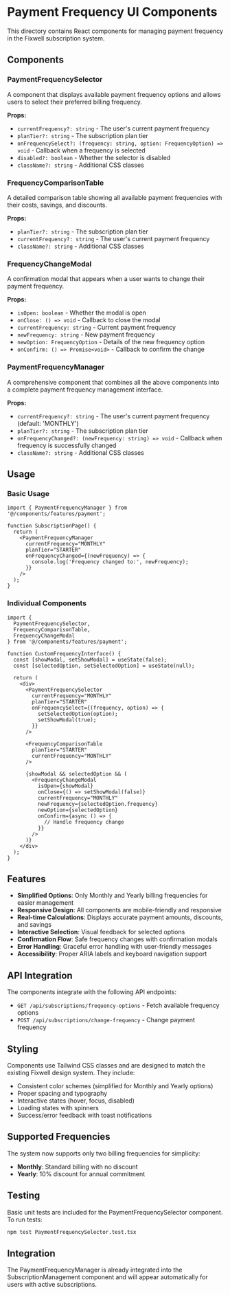 # Payment Frequency UI Components

This directory contains React components for managing payment frequency in the Fixwell subscription system.

## Components

### PaymentFrequencySelector
A component that displays available payment frequency options and allows users to select their preferred billing frequency.

**Props:**
- `currentFrequency?: string` - The user's current payment frequency
- `planTier?: string` - The subscription plan tier
- `onFrequencySelect?: (frequency: string, option: FrequencyOption) => void` - Callback when a frequency is selected
- `disabled?: boolean` - Whether the selector is disabled
- `className?: string` - Additional CSS classes

### FrequencyComparisonTable
A detailed comparison table showing all available payment frequencies with their costs, savings, and discounts.

**Props:**
- `planTier?: string` - The subscription plan tier
- `currentFrequency?: string` - The user's current payment frequency
- `className?: string` - Additional CSS classes

### FrequencyChangeModal
A confirmation modal that appears when a user wants to change their payment frequency.

**Props:**
- `isOpen: boolean` - Whether the modal is open
- `onClose: () => void` - Callback to close the modal
- `currentFrequency: string` - Current payment frequency
- `newFrequency: string` - New payment frequency
- `newOption: FrequencyOption` - Details of the new frequency option
- `onConfirm: () => Promise<void>` - Callback to confirm the change

### PaymentFrequencyManager
A comprehensive component that combines all the above components into a complete payment frequency management interface.

**Props:**
- `currentFrequency?: string` - The user's current payment frequency (default: 'MONTHLY')
- `planTier?: string` - The subscription plan tier
- `onFrequencyChanged?: (newFrequency: string) => void` - Callback when frequency is successfully changed
- `className?: string` - Additional CSS classes

## Usage

### Basic Usage
```tsx
import { PaymentFrequencyManager } from '@/components/features/payment';

function SubscriptionPage() {
  return (
    <PaymentFrequencyManager
      currentFrequency="MONTHLY"
      planTier="STARTER"
      onFrequencyChanged={(newFrequency) => {
        console.log('Frequency changed to:', newFrequency);
      }}
    />
  );
}
```

### Individual Components
```tsx
import { 
  PaymentFrequencySelector,
  FrequencyComparisonTable,
  FrequencyChangeModal 
} from '@/components/features/payment';

function CustomFrequencyInterface() {
  const [showModal, setShowModal] = useState(false);
  const [selectedOption, setSelectedOption] = useState(null);

  return (
    <div>
      <PaymentFrequencySelector
        currentFrequency="MONTHLY"
        planTier="STARTER"
        onFrequencySelect={(frequency, option) => {
          setSelectedOption(option);
          setShowModal(true);
        }}
      />
      
      <FrequencyComparisonTable
        planTier="STARTER"
        currentFrequency="MONTHLY"
      />
      
      {showModal && selectedOption && (
        <FrequencyChangeModal
          isOpen={showModal}
          onClose={() => setShowModal(false)}
          currentFrequency="MONTHLY"
          newFrequency={selectedOption.frequency}
          newOption={selectedOption}
          onConfirm={async () => {
            // Handle frequency change
          }}
        />
      )}
    </div>
  );
}
```

## Features

- **Simplified Options**: Only Monthly and Yearly billing frequencies for easier management
- **Responsive Design**: All components are mobile-friendly and responsive
- **Real-time Calculations**: Displays accurate payment amounts, discounts, and savings
- **Interactive Selection**: Visual feedback for selected options
- **Confirmation Flow**: Safe frequency changes with confirmation modals
- **Error Handling**: Graceful error handling with user-friendly messages
- **Accessibility**: Proper ARIA labels and keyboard navigation support

## API Integration

The components integrate with the following API endpoints:
- `GET /api/subscriptions/frequency-options` - Fetch available frequency options
- `POST /api/subscriptions/change-frequency` - Change payment frequency

## Styling

Components use Tailwind CSS classes and are designed to match the existing Fixwell design system. They include:
- Consistent color schemes (simplified for Monthly and Yearly options)
- Proper spacing and typography
- Interactive states (hover, focus, disabled)
- Loading states with spinners
- Success/error feedback with toast notifications

## Supported Frequencies

The system now supports only two billing frequencies for simplicity:
- **Monthly**: Standard billing with no discount
- **Yearly**: 10% discount for annual commitment

## Testing

Basic unit tests are included for the PaymentFrequencySelector component. To run tests:

```bash
npm test PaymentFrequencySelector.test.tsx
```

## Integration

The PaymentFrequencyManager is already integrated into the SubscriptionManagement component and will appear automatically for users with active subscriptions.